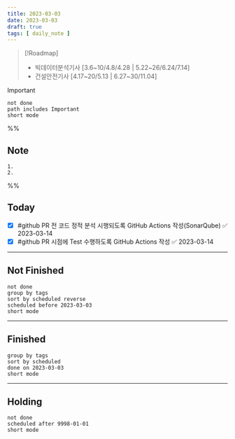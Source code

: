 ```yaml
---
title: 2023-03-03
date: 2023-03-03
draft: true
tags: [ daily_note ]
---
```


> [!Roadmap]
>
> - 빅데이터분석기사 [3.6~10/4.8/4.28 | 5.22~26/6.24/7.14]
> - 건설안전기사 [4.17~20/5.13 | 6.27~30/11.04]

> [!important]
>
> ```tasks
> not done
> path includes Important
> short mode
> ```

%%

## Note

    1. 
    2.

%%

## Today

- [x] #github PR 전 코드 정적 분석 시행되도록 GitHub Actions 작성(SonarQube) ✅
      2023-03-14
- [x] #github PR 시점에 Test 수행하도록 GitHub Actions 작성 ✅ 2023-03-14

---

## Not Finished

```tasks
not done
group by tags
sort by scheduled reverse
scheduled before 2023-03-03
short mode
```

---

## Finished

```tasks
group by tags
sort by scheduled
done on 2023-03-03
short mode
```

---

## Holding

```tasks
not done
scheduled after 9998-01-01
short mode
```
